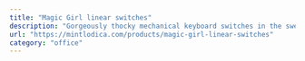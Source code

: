 ```yaml
---
title: "Magic Girl linear switches"
description: "Gorgeously thocky mechanical keyboard switches in the sweetest pastel color combo."
url: "https://mintlodica.com/products/magic-girl-linear-switches"
category: "office"
---
```

